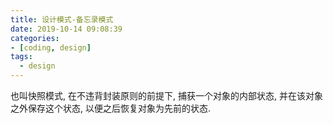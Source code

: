 ```yaml
---
title: 设计模式-备忘录模式
date: 2019-10-14 09:08:39
categories:
- [coding, design]
tags:
  - design
---
```


也叫快照模式, 在不违背封装原则的前提下, 捕获一个对象的内部状态, 并在该对象之外保存这个状态, 以便之后恢复对象为先前的状态.
